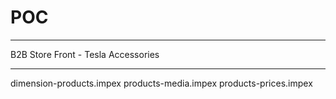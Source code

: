 # POC

*********************************************************
B2B Store Front - Tesla Accessories
*********************************************************
dimension-products.impex
products-media.impex
products-prices.impex
